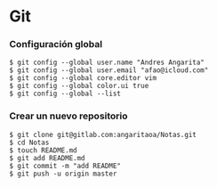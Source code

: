 # Git

### Configuración global

```shell
$ git config --global user.name "Andres Angarita"
$ git config --global user.email "afao@icloud.com"
$ git config --global core.editor vim
$ git config --global color.ui true
$ git config --global --list
```

### Crear un nuevo repositorio

```shell
$ git clone git@gitlab.com:angaritaoa/Notas.git
$ cd Notas
$ touch README.md
$ git add README.md
$ git commit -m "add README"
$ git push -u origin master
```
